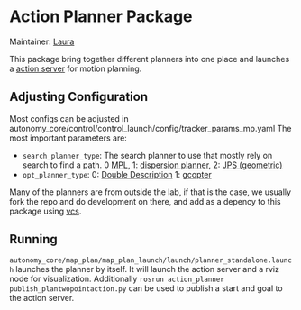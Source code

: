 # Action Planner Package
Maintainer: [Laura](mailto:laurajar@seas.upenn.edu)

This package bring together different planners into one place and launches a [action server](http://wiki.ros.org/actionlib) for motion planning.

## Adjusting Configuration
Most configs can be adjusted in autonomy_core/control/control_launch/config/tracker_params_mp.yaml
The most important parameters are:
* `search_planner_type`: The search planner to use that mostly rely on search to find a path. 0 [MPL](https://github.com/sikang/motion_primitive_library), 1: [dispersion planner](https://github.com/ljarin/dispersion_motion_planning), 2: [JPS (geometric)](https://github.com/KumarRobotics/jps3d)
* `opt_planner_type`: 0: [Double Description](https://github.com/ZJU-FAST-Lab/large_scale_traj_optimizer) 1: [gcopter](https://github.com/yuwei-wu/GCOPTER)

Many of the planners are from outside the lab, if that is the case, we usually fork the repo and do development on there, and add as a depency to this package using [vcs](https://github.com/dirk-thomas/vcstool). 

## Running
`autonomy_core/map_plan/map_plan_launch/launch/planner_standalone.launch` launches the planner by itself. It will launch the action server and a rviz node for visualization. Additionally `rosrun action_planner publish_plantwopointaction.py` can be used to publish a start and goal to the action server.
